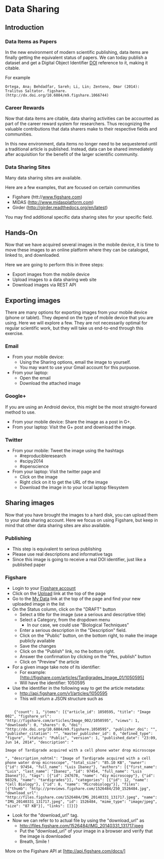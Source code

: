 # Data Sharing

## Introduction

### Data Items as Papers

In the new environment of modern scientific publishing, data items are finally
getting the equivalent status of papers. We can today publish a dataset and get
a Digital Object Identifier
[DOI](http://en.wikipedia.org/wiki/Digital_object_identifier) reference to it,
making it citable.

For example

    Ortega, Ana; Behdadfar, Sareh; Li, Lin; Zenteno, Omar (2014):
    Tralitus Saltator. figshare.
    (http://dx.doi.org/10.6084/m9.figshare.1066744)

### Career Rewards

Now that data items are citable, data sharing activities can be accounted as
part of the career reward system for researchers. Thus recognizing the valuable
contributions that data sharers make to their respective fields and communities.

In this new environment, data items no longer need to be sequestered until a
traditional article is published. Instead, data can be shared immediately after
acquisition for the benefit of the larger scientific community.

### Data Sharing Sites

Many data sharing sites are available.

Here are a few examples, that are focused on certain communities

* Figshare (htt://www.figshare.com)
* MIDAS (http://www.midasplatform.com)
* Girder (http://girder.readthedocs.org/en/latest)

You may find additional specific data sharing sites for your specific field.

## Hands-On

Now that we have acquired several images in the mobile device, it is time to
move these images to an online platform where they can be cataloged, linked to,
and downloaded.

Here we are going to perform this in three steps:

* Export images from the mobile device
* Upload images to a data sharing web site
* Download images via REST API

## Exporting images

There are many options for exporting images from your mobile device (phone or
tablet). They depend on the type of mobile device that you are using. Here we
will explore a few. They are not necessarily optimal for regular scientific
work, but they will take us end-to-end through this exercise.

### Email

* From your mobile device:
  * Using the Sharing options, email the image to yourself.
  * You may want to use your Gmail account for this purpuose.
* From your laptop:
  * Open the email
  * Download the attached image


### Google+

If you are using an Android device, this might be the most straight-forward
method to use.

* From your mobile device: Share the image as a post in G+.
* From your laptop: Visit the G+ post and download the image.


### Twitter

* From your mobile: Tweet the image using the hashtags
  * #reproducibleresearch
  * #scipy2014
  * #openscience
* From your laptop: Visit the twitter page and
  * Click on the image
  * Right click on it to get the URL of the image
  * Download the image in to your local laptop filesystem


## Sharing images

Now that you have brought the images to a hard disk, you can upload them to
your data sharing account. Here we focus on using Figshare, but keep in mind
that other data sharing sites are also available.


### Publishing

* This step is equivalent to serious publishing
* Please use real descriptions and informative tags
* Since this image is going to receive a real DOI identifier, just like a published paper

### Figshare

* Login to your [Figshare account](http://figshare.com/account/my_data)
* Click on the [Upload](http://figshare.com/account/upload) link at the top of the page
* Go to the [My Data](http://figshare.com/account/my_data) link at the top of the page and find your new uploaded image in the list
* On the Status column, click on the "DRAFT" button
  * Select a title for the image (use a serious and descriptive title)
  * Select a Category, from the dropdown menu
    * In our case, we could use "Biological Techniques"
  * Enter a serious description in the "Description" field.
  * Click on the "Public" button, on the bottom right, to make the image publicly available
  * Save the changes
  * Click on the "Publish" link, no the bottom right.
  * Answer the confirmation by clicking on the "Yes, publish" button
  * Click on "Preview" the article
* For a given image take note of its identifier:
  * For example: [http://figshare.com/articles/Tardigrades_Image_01/1050595]
  * Will have the identifier: 1050595
* Use the identifier in the following way to get the article metadata:
  * http://api.figshare.com/v1/articles/1050595
  * This will return a JSON structure such as

<pre><code>
    {"count": 1, "items": [{"article_id": 1050595, "title": "Image 002", "figshare_url": "http://figshare.com/articles/Image_002/1050595", "views": 1, "downloads": 0, "shares": 0, "doi": "http://dx.doi.org/10.6084/m9.figshare.1050595", "publisher_doi": "", "publisher_citation": "", "master_publisher_id": 0, "defined_type": "figure", "status": "Public", "version": 1, "published_date": "23:09, Jun 14, 2014", "description": "<p>Image of Tardigrade acquired with a cell phone water drop microscope</p>", "description_nohtml": "Image of Tardigrade acquired with a cell phone water drop microscope", "total_size": "85.10 KB", "owner": {"id": 97454, "full_name": "Luis Ibanez"}, "authors": [{"first_name": "Luis", "last_name": "Ibanez", "id": 97454, "full_name": "Luis Ibanez"}], "tags": [{"id": 247678, "name": "diy microscopy"}, {"id": 98329, "name": "tardigrades"}], "categories": [{"id": 12, "name": "Cell Biology"}, {"id": 8, "name": "Microbiology"}], "files": [{"thumb": "http://previews.figshare.com/1526484/250_1526484.jpg", "download_url": "http://files.figshare.com/1526484/IMG_20140331_131717.jpeg", "name": "IMG_20140331_131717.jpeg", "id": 1526484, "mime_type": "image/jpeg", "size": "87 KB"}], "links": []}]}
</pre></code>

* Look for the "download_url" tag.
* Now we can refer to to actual file by using the "download_url" as
  * http://files.figshare.com/1526484/IMG_20140331_131717.jpeg
  * Put the "download_url" of your image in a browser and verify that the image is downloaded
  * Breath, Smile !

More on the Figshare API at [http://api.figshare.com/docs/]

